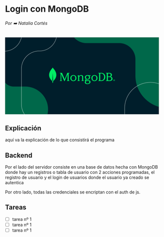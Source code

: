 # Login con MongoDB

###### Por ➡️ Natalia Cortés

![Imagen del logo de mongoDB](./assets/mongoDB.png)

## Explicación

aquí va la explicación de lo que consistirá el programa 

## Backend
Por el lado del servidor consiste en una base de datos hecha con MongoDB donde hay un registros o tabla de usuario con 2 acciones programadas, el registro de usuario y el login de usuarios donde el usuario ya creado se autentica

Por otro lado, todas las credenciales se encriptan con el auth de js.

## Tareas

- [ ] tarea nº 1
- [ ] tarea nº 1
- [ ] tarea nº 1